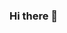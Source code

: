 ### Hi there 👋

<!--
**mychaow/mychaow** is a ✨ _special_ ✨ repository because its `README.md` (this file) appears on your GitHub profile.

![mychaow's github stats](https://github-readme-stats.vercel.app/api?username=mychaow&show_icons=true&theme=radical) 

Here are some ideas to get you started:

- 🔭 I’m currently working on ...
- 🌱 I’m currently learning ...
- 👯 I’m looking to collaborate on ...
- 🤔 I’m looking for help with ...
- 💬 Ask me about ...
- 📫 How to reach me: ...
- 😄 Pronouns: ...
- ⚡ Fun fact: ...
-->
